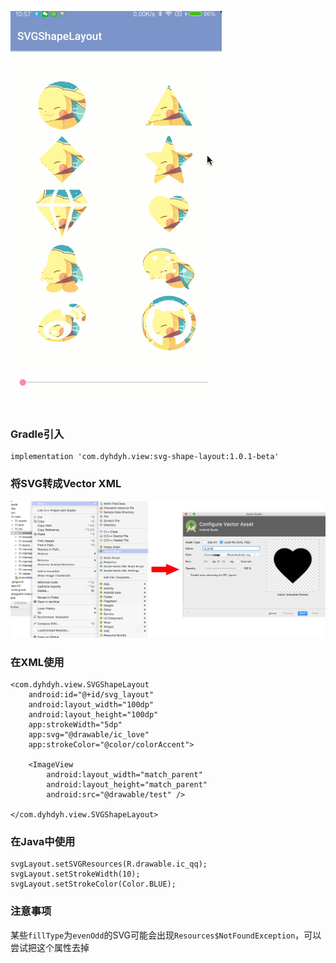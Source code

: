 ![](screenshot/1.gif)


### Gradle引入
```
implementation 'com.dyhdyh.view:svg-shape-layout:1.0.1-beta'
```

### 将SVG转成Vector XML
<img src="screenshot/2.jpg"  width="800"/>

### 在XML使用
```
<com.dyhdyh.view.SVGShapeLayout
    android:id="@+id/svg_layout"
    android:layout_width="100dp"
    android:layout_height="100dp"
    app:strokeWidth="5dp"
    app:svg="@drawable/ic_love"
    app:strokeColor="@color/colorAccent">

    <ImageView
        android:layout_width="match_parent"
        android:layout_height="match_parent"
        android:src="@drawable/test" />
        
</com.dyhdyh.view.SVGShapeLayout>
```

### 在Java中使用
```
svgLayout.setSVGResources(R.drawable.ic_qq);
svgLayout.setStrokeWidth(10);
svgLayout.setStrokeColor(Color.BLUE);
```


### 注意事项
某些`fillType`为`evenOdd`的SVG可能会出现`Resources$NotFoundException`，可以尝试把这个属性去掉
